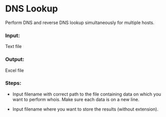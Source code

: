 # DNS Lookup

Perform DNS and reverse DNS lookup simultaneously for multiple hosts.

### Input:
Text file

### Output: 
Excel file

### Steps:

-    Input filename with correct path to the file containing data on which you want to perform whois. Make sure each data is on a new line.
 
-    Input filename where you want to store the results (without extension).
